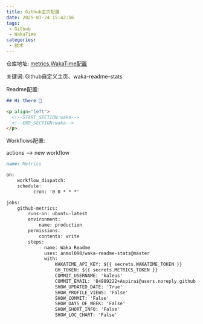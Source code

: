```yaml
---
title: Github主页配置
date: 2025-07-24 15:42:56
tags:
 - Github
 - WakaTime
categories:
 - 技术
---
```


仓库地址:
[metrics](https://github.com/lowlighter/metrics),[WakaTime配置](https://github.com/anmol098/waka-readme-stats)

关键词: Github自定义主页、waka-readme-stats

Readme配置:

```markdown
## Hi there 👋

<p align="left">
  <!--START_SECTION:waka-->
  <!--END_SECTION:waka-->
</p>

```

Workflows配置:

actions --> new workflow

```markdown
name: Metrics

on:
    workflow_dispatch:
    schedule:
        - cron: '0 0 * * *'

jobs:
    github-metrics:
        runs-on: ubuntu-latest
        environment:
            name: production
        permissions:
            contents: write
        steps:
            - name: Waka Readme
              uses: anmol098/waka-readme-stats@master
              with:
                  WAKATIME_API_KEY: ${{ secrets.WAKATIME_TOKEN }}
                  GH_TOKEN: ${{ secrets.METRICS_TOKEN }}
                  COMMIT_USERNAME: 'kaleus'
                  COMMIT_EMAIL: '84889222+Aspirai@users.noreply.github.com'
                  SHOW_UPDATED_DATE: 'True'
                  SHOW_PROFILE_VIEWS: 'False'
                  SHOW_COMMIT: 'False'
                  SHOW_DAYS_OF_WEEK: 'False'
                  SHOW_SHORT_INFO: 'False'
                  SHOW_LOC_CHART: 'False'
```

